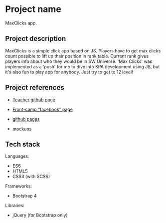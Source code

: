 # Project name

MaxClicks app.

## Project description

MaxClicks is a simple click app based on JS. Players have to get max clicks count possible to lift up their position in rank table. Current rank gives players info about who they would be in SW Universe. 'Max Clicks' was implemented as a 'push' for me to dive into SPA development using JS, but it's also fun to play app for anybody. Just try to get to 12 level!

## Project references

* [Teacher github page](https://github.com/dosandk)

* [Front-camp “facebook” page](https://www.facebook.com/groups/270300106928894/)

* [github pages](https://dmmhs.github.io/MaxClicks.io)

* [mockups](https://wireframepro.mockflow.com/view/M378b133e7c4ded180a7a8efa5d5bbdc31539177628947#/page/58552349a09c49b2952697a17b0b9f91)

## Tech stack

Languages:
* ES6
* HTML5
* CSS3 (with SCSS)

Frameworks:
* Bootstrap 4

Libraries:
* jQuery (for Bootstrap only)
